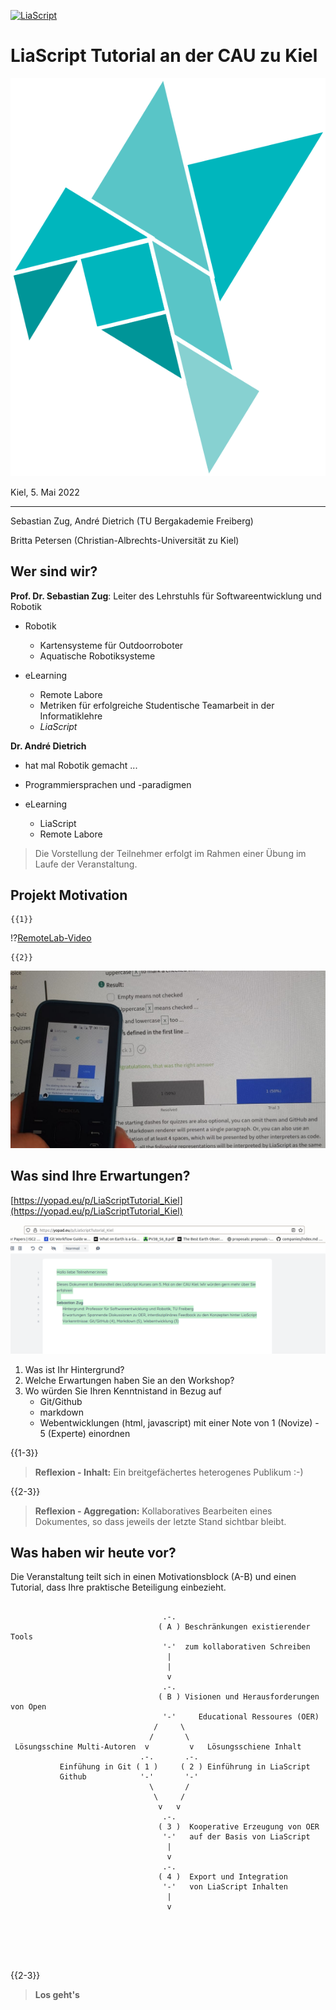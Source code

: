 <!--
author:   Sebastian Zug, André Dietrich

email:    Sebastian.Zug@informatik.tu-freiberg.de

version:  0.0.1

language: de

narrator: Deutsch Male

mode:     Presentation

comment:  Dieser Kurs für in das Projekt LiaScript ein und diskutiert die
          Vorteile im Kontext der OER Idee.

logo:     ./images/logo.png

-->

[![LiaScript](https://raw.githubusercontent.com/LiaScript/LiaScript/master/badges/course.svg)](https://liascript.github.io/course/?https://raw.githubusercontent.com/SebastianZug/WillkommenAufLiaScript/master/eTeach_Talk.md#1)

# LiaScript Tutorial an der CAU zu Kiel

![LiaScriptLogo](images/logo.png)<!-- style="width: 55%; max-width: 1000px" -->

Kiel, 5. Mai 2022

----------------------------------

Sebastian Zug, André Dietrich (TU Bergakademie Freiberg)

Britta Petersen (Christian-Albrechts-Universität zu Kiel)

## Wer sind wir?

__Prof. Dr. Sebastian Zug__: Leiter des Lehrstuhls für Softwareentwicklung und Robotik

- Robotik

  + Kartensysteme für Outdoorroboter
  + Aquatische Robotiksysteme

- eLearning

  + Remote Labore
  + Metriken für erfolgreiche Studentische Teamarbeit in der Informatiklehre
  + _LiaScript_

__Dr. André Dietrich__

- hat mal Robotik gemacht ...
- Programmiersprachen und -paradigmen
- eLearning

  - LiaScript
  - Remote Labore


> Die Vorstellung der Teilnehmer erfolgt im Rahmen einer Übung im Laufe der Veranstaltung.


## Projekt Motivation

    {{1}}
!?[RemoteLab-Video](https://www.youtube.com/watch?v=bICfKRyKTwE "Industrial eLab Demonstration aus Magdeburg")

    {{2}}
![Noka vs Destop](images/nokia.jpeg "LiaScript Klassenraum auf dem Desktop und Feature-Phone.")


## Was sind Ihre Erwartungen?

[https://yopad.eu/p/LiaScriptTutorial_Kiel](https://yopad.eu/p/LiaScriptTutorial_Kiel)

![alt-text](images/Etherpad.png)


1. Was ist Ihr Hintergrund?
2. Welche Erwartungen haben Sie an den Workshop?
3. Wo würden Sie Ihren Kenntnistand in Bezug auf
     + Git/Github
     + markdown
     + Webentwicklungen (html, javascript)
  mit einer Note von 1 (Novize) - 5 (Experte) einordnen

{{1-3}}
> **Reflexion - Inhalt:** Ein breitgefächertes heterogenes Publikum :-)


{{2-3}}
> **Reflexion - Aggregation:** Kollaboratives Bearbeiten eines Dokumentes, so dass jeweils der letzte Stand sichtbar bleibt.


## Was haben wir heute vor?

Die Veranstaltung teilt sich in einen Motivationsblock (A-B) und einen Tutorial, dass Ihre praktische Beteiligung einbezieht.

<!-- style="display: block; margin-left: auto; margin-right: auto; max-width: 815px;" -->
```ascii

                                  .-.
                                 ( A ) Beschränkungen existierender Tools
                                  '-'  zum kollaborativen Schreiben
                                   |
                                   |
                                   v
                                  .-.
                                 ( B ) Visionen und Herausforderungen von Open
                                  '-'     Educational Ressoures (OER)
                                /     \
                               /       \
 Lösungsschine Multi-Autoren  v         v   Lösungsschiene Inhalt
                             .-.       .-.
           Einfühung in Git ( 1 )     ( 2 ) Einführung in LiaScript
           Github            '-'       '-'
                               \       /
                                \     /
                                 v   v
                                  .-.
                                 ( 3 )  Kooperative Erzeugung von OER
                                  '-'   auf der Basis von LiaScript
                                   |
                                   v
                                  .-.
                                 ( 4 )  Export und Integration
                                  '-'   von LiaScript Inhalten
                                   |
                                   v






```

{{2-3}}
> **Los geht's**
